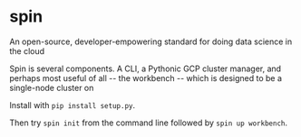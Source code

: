 # spin
An open-source, developer-empowering standard for doing data science in the cloud

Spin is several components.  A CLI, a Pythonic GCP cluster manager, and perhaps most useful of all -- the workbench -- which is designed to be a single-node cluster on

Install with `pip install setup.py`.

Then try `spin init` from the command line followed by `spin up workbench`.


